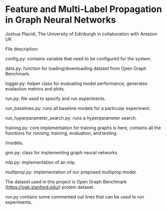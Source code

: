 # Feature and Multi-Label Propagation in Graph Neural Networks

Joshua Placidi, The University of Edinburgh in collaboration with Amazon UK

File description:  

config.py: contains variable that need to be configured for the system. 

data.py: function for loading/downloading dataset from Open Graph Benchmark. 

logger.py: helper class for evaluating model performance, generates evalaution metrics and plots. 

run.py: file used to specify and run experiments. 

run_baselines.py: runs all baseline models for a particular experiment. 

run_hyperparameter_search.py: runs a hyperparameter search. 

training.py: core implementation for training graphs is here, contains all the functions for running, training, evaluation, and testing.


/models. 

gnn.py: class for implementing graph neural networks. 

mlp.py: implementation of an mlp. 

multiprop.py: implementation of our proposed multiprop model. 




The dataset used in this project is Open Graph Benchmark (https://ogb.stanford.edu/) protein dataset. 

run.py contains some commented out lines that can be used to run experiments.
